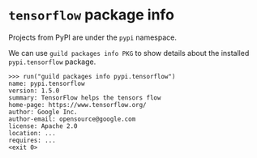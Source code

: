 # `tensorflow` package info

Projects from PyPI are under the `pypi` namespace.

We can use `guild packages info PKG` to show details about the
installed `pypi.tensorflow` package.

    >>> run("guild packages info pypi.tensorflow")
    name: pypi.tensorflow
    version: 1.5.0
    summary: TensorFlow helps the tensors flow
    home-page: https://www.tensorflow.org/
    author: Google Inc.
    author-email: opensource@google.com
    license: Apache 2.0
    location: ...
    requires: ...
    <exit 0>
